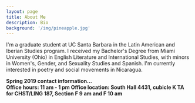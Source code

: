 ```yaml
---
layout: page
title: About Me
description: Bio
background: '/img/pineapple.jpg'
---
```


I'm a graduate student at UC Santa Barbara in the Latin American and Iberian Studies program. I received my Bachelor's Degree from Miami University (Ohio) in English Literature and International Studies, with minors in Women's, Gender, and Sexuality Studies and Spanish. I'm currently interested in poetry and social movements in Nicaragua.

**Spring 2019 contact information... <br>
Office hours: 11 am - 1 pm
Office location: South Hall 4431, cubicle K
TA for CHST/LING 187, Section F 9 am and F 10 am**
